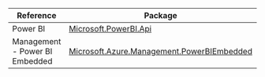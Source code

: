 | Reference | Package | Source |
|---|---|---|
|Power BI|[Microsoft.PowerBI.Api](https://www.nuget.org/packages/Microsoft.PowerBI.Api)|[Github](https://github.com/Azure/azure-sdk-for-net)|
|Management - Power BI Embedded|[Microsoft.Azure.Management.PowerBIEmbedded](https://www.nuget.org/packages/Microsoft.Azure.Management.PowerBIEmbedded)|[Github](https://github.com/Azure/azure-sdk-for-net)|
